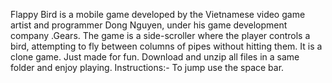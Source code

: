 Flappy Bird is a mobile game developed by the Vietnamese video game artist and programmer Dong Nguyen, under his game development company .Gears. 
The game is a side-scroller where the player controls a bird, attempting to fly between columns of pipes without hitting them.
It is a clone game.
Just made for fun.
Download and unzip all files in a same folder and enjoy playing.
Instructions:- To jump use the space bar.
